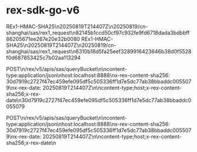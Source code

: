 # rex-sdk-go-v6

REx1-HMAC-SHA25\n20250819T214407Z\n20250819/cn-shanghai/sas/rex1_request\n82145b1ccd50cf97c932fe9fd6718dada3bdbbff86205671ee267e20e32b0080
REx1-HMAC-SHA25\n20250819T214407Z\n20250819/cn-shanghai/sas/rex1_request\n6310b18d5fa25eef3289916423646b38d0f5528f0d687853425c7b02aa113294

POST\n/rex/v5/apis/sas/queryBucket\n\ncontent-type:application/json\nhost:localhost:8888\nx-rex-content-sha256:
30d7919c2727f47ec459efe095df5c505336ff1d7e5dc77ab38bbaddc0055079\nx-rex-date:
20250819T214407Z\n\ncontent-type;host;x-rex-content-sha256;x-rex-date\n30d7919c2727f47ec459efe095df5c505336ff1d7e5dc77ab38bbaddc0055079

POST\n/rex/v5/apis/sas/queryBucket\n\ncontent-type:application/json\nhost:localhost:8888\nx-rex-content-sha256:
30d7919c2727f47ec459efe095df5c505336ff1d7e5dc77ab38bbaddc0055079\nx-rex-date:
20250819T214407Z\n\ncontent-type;host;x-rex-content-sha256;x-rex-date\n